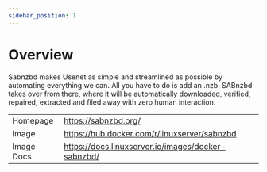 ```yaml
---
sidebar_position: 1
---
```


# Overview

Sabnzbd makes Usenet as simple and streamlined as possible by automating everything we can. All you have to do is add an .nzb. SABnzbd takes over from there, where it will be automatically downloaded, verified, repaired, extracted and filed away with zero human interaction.

|            |                                                    |
| ---------- | -------------------------------------------------- |
| Homepage   | https://sabnzbd.org/                               |
| Image      | https://hub.docker.com/r/linuxserver/sabnzbd       |
| Image Docs | https://docs.linuxserver.io/images/docker-sabnzbd/ |
